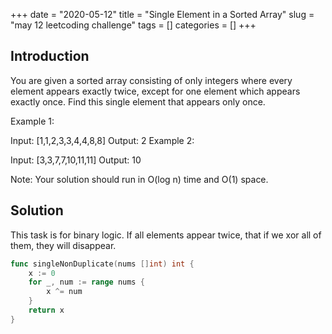 +++
date = "2020-05-12"
title = "Single Element in a Sorted Array"
slug = "may 12 leetcoding challenge"
tags = []
categories = []
+++

## Introduction

You are given a sorted array consisting of only integers where every element appears exactly twice, except for one element which appears exactly once. Find this single element that appears only once.


Example 1:

Input: [1,1,2,3,3,4,4,8,8]
Output: 2
Example 2:

Input: [3,3,7,7,10,11,11]
Output: 10


Note: Your solution should run in O(log n) time and O(1) space.

## Solution

This task is for binary logic. If all elements appear twice, that if we xor all of them, they will disappear.

``` go
func singleNonDuplicate(nums []int) int {
    x := 0
    for _, num := range nums {
        x ^= num
    }
    return x
}
```
